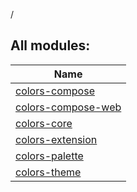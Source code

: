 /

## All modules:

| Name |
|---|
| [colors-compose](colors-compose/index.md) |  |
| [colors-compose-web](colors-compose-web/index.md) |  |
| [colors-core](colors-core/index.md) |  |
| [colors-extension](colors-extension/index.md) |  |
| [colors-palette](colors-palette/index.md) |  |
| [colors-theme](colors-theme/index.md) |  |

